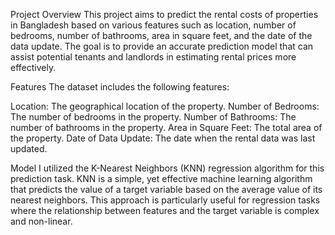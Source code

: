 
Project Overview
This project aims to predict the rental costs of properties in Bangladesh based on various features such as location, number of bedrooms, number of bathrooms, area in square feet, and the date of the data update. The goal is to provide an accurate prediction model that can assist potential tenants and landlords in estimating rental prices more effectively.

Features
The dataset includes the following features:

Location: The geographical location of the property.
Number of Bedrooms: The number of bedrooms in the property.
Number of Bathrooms: The number of bathrooms in the property.
Area in Square Feet: The total area of the property.
Date of Data Update: The date when the rental data was last updated.

Model
I utilized the K-Nearest Neighbors (KNN) regression algorithm for this prediction task. KNN is a simple, yet effective machine learning algorithm that predicts the value of a target variable based on the average value of its nearest neighbors. This approach is particularly useful for regression tasks where the relationship between features and the target variable is complex and non-linear.
